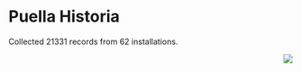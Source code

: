 # Puella Historia

Collected 21331 records from 62 installations.

<p align="right"><img src="https://xn--80aalyho.xn--p1ai/magireco/NAgitan/img/kagome.png" /></p>
